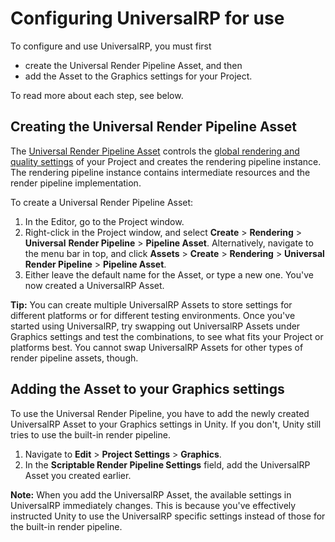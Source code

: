 # Configuring UniversalRP for use

To configure and use UniversalRP, you must first 

- create the Universal Render Pipeline Asset, and then
- add the Asset to the Graphics settings for your Project.

To read more about each step, see below.

## Creating the Universal Render Pipeline Asset

The [Universal Render Pipeline Asset](universalrp-asset.md) controls the [global rendering and quality settings](universalrp-asset.md) of your Project and creates the rendering pipeline instance. The rendering pipeline instance contains intermediate resources and the render pipeline implementation.

To create a Universal Render Pipeline Asset:

1. In the Editor, go to the Project window.
2. Right-click in the Project window, and select  __Create__ &gt; __Rendering__ > __Universal__ __Render Pipeline__ > __Pipeline Asset__. Alternatively, navigate to the menu bar in top, and click __Assets__ > __Create__ > __Rendering__ > __Universal Render Pipeline__ > __Pipeline Asset__.
3. Either leave the default name for the Asset, or type a new one. You've now created a UniversalRP Asset.

**Tip:** You can create multiple UniversalRP Assets to store settings for different platforms or for different testing environments. Once you've started using UniversalRP, try swapping out UniversalRP Assets under Graphics settings and test the combinations, to see what fits your Project or platforms best. You cannot swap UniversalRP Assets for other types of render pipeline assets, though.



## Adding the Asset to your Graphics settings

To use the Universal Render Pipeline, you have to add the newly created UniversalRP Asset to your Graphics settings in Unity. If you don't, Unity still tries to use the built-in render pipeline.

1. Navigate to __Edit__ > __Project Settings__ > __Graphics__. 
2. In the __Scriptable Render Pipeline Settings__ field, add the UniversalRP Asset you created earlier.

**Note:** When you add the UniversalRP Asset, the available settings in UniversalRP immediately changes. This is because you've effectively instructed Unity to use the UniversalRP specific settings instead of those for the built-in render pipeline.
